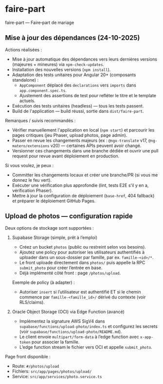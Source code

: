 # faire-part
faire-part — Faire‑part de mariage

## Mise à jour des dépendances (24-10-2025)

Actions réalisées :

- Mise à jour automatique des dépendances vers leurs dernières versions (majeures + mineures) via `npm-check-updates`.
- Installation des nouvelles versions (`npm install`).
- Adaptation des tests unitaires pour Angular 20+ (composants standalone) :
	- `AppComponent` déplacé des `declarations` vers `imports` dans `app.component.spec.ts`.
	- Ajustement des assertions de test pour refléter le titre et le template actuels.
- Exécution des tests unitaires (headless) — tous les tests passent.
- Build de l'application — build réussi, sortie dans `dist/faire-part`.

Remarques / suivis recommandés :

- Vérifier manuellement l'application en local (`npm start`) et parcourir les pages critiques (jeu Phaser, upload photos, page admin).
- Passer en revue les changements majeurs (ex : `@ngx-translate` v17, `@ng-matero/extensions` v20) — certaines APIs peuvent avoir changé.
- Versionner ces changements dans une branche dédiée et ouvrir une pull request pour revue avant déploiement en production.

Si vous voulez, je peux :

- Committer les changements locaux et créer une branche/PR (si vous me donnez le feu vert).
- Exécuter une vérification plus approfondie (lint, tests E2E s'il y en a, vérification Phaser).
- Mettre à jour la configuration de déploiement (`base-href`, 404 fallback) et préparer le déploiement GitHub Pages.

## Upload de photos — configuration rapide

Deux options de stockage sont supportées :

1) Supabase Storage (simple, prêt à l’emploi)
	- Créez un bucket `photos` (public ou restreint selon vos besoins).
	- Ajoutez une policy pour autoriser les utilisateurs authentifiés à uploader dans un sous-dossier par famille, par ex. `famille-<id>/*`.
	- Le front uploade directement dans `photos/` puis appelle la RPC `submit_photo` pour créer l’entrée en base.
	- Déjà implémenté côté front : page `/photos/upload`.

	Exemple de policy (à adapter) :
	- Autoriser `insert` si l’utilisateur est authentifié ET si le chemin commence par `famille-<famille_id>/` dérivé du contexte (voir RLS/claims).

2) Oracle Object Storage (OCI) via Edge Function (avancé)
	- Implémentez la signature AWS SigV4 dans `supabase/functions/upload-photo/index.ts` et configurez les secrets (voir `supabase/functions/upload-photo/README.md`).
	- Le client envoie `multipart/form-data` à l’edge function avec `x-app-token` pour associer la famille.
	- L’edge function stream le fichier vers OCI et appelle `submit_photo`.

Page front disponible :
- Route: `#/photos/upload`
- Fichiers: `src/app/pages/photos/upload/`
- Service: `src/app/services/photo.service.ts`

